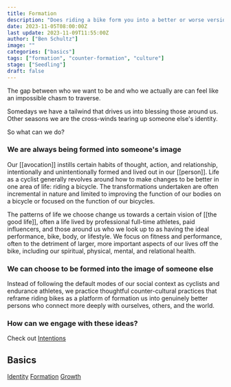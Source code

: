 ```yaml
---
title: Formation
description: "Does riding a bike form you into a better or worse version of yourself? Is there anything I can do to tap into cycling as a way of becoming a kinder, more loving person?"
date: 2023-11-05T08:00:00Z
last update: 2023-11-09T11:55:00Z
author: ["Ben Schultz"]
image: ""
categories: ["basics"]
tags: ["formation", "counter-formation", "culture"]
stage: ["Seedling"]
draft: false
---
```


The gap between who we want to be and who we actually are can feel like an impossible chasm to traverse.

Somedays we have a tailwind that drives us into blessing those around us. Other seasons we are the cross-winds tearing up someone else's identity.

So what can we do?

### We are always being formed into someone's image

Our [[avocation]] instills certain habits of thought, action, and relationship, intentionally and unintentionally formed and lived out in our [[person]]. Life as a cyclist generally revolves around how to make changes to be better in one area of life: riding a bicycle. The transformations undertaken are often incremental in nature and limited to improving the function of our bodies on a bicycle or focused on the function of our bicycles.

The patterns of life we choose change us towards a certain vision of [[the good life]], often a life lived by professional full-time athletes, paid influencers, and those around us who we look up to as having the ideal performance, bike, body, or lifestyle. We focus on fitness and performance, often to the detriment of larger, more important aspects of our lives off the bike, including our spiritual, physical, mental, and relational health.

### We can choose to be formed into the image of someone else

Instead of following the default modes of our social context as cyclists and endurance athletes, we practice thoughtful counter-cultural practices that reframe riding bikes as a platform of formation us into genuinely better persons who connect more deeply with ourselves, others, and the world.

### How can we engage with these ideas?

Check out [Intentions](./intentions)

## Basics

[Identity](./identity)
[Formation](./formation)
[Growth](./growth)
